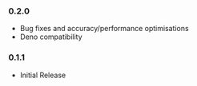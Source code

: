 ### 0.2.0

- Bug fixes and accuracy/performance optimisations
- Deno compatibility

### 0.1.1

- Initial Release